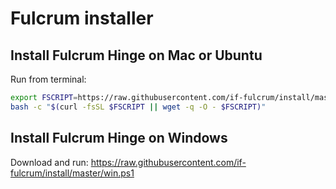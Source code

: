 # Fulcrum installer

## Install Fulcrum Hinge on Mac or Ubuntu
Run from terminal:
```bash
export FSCRIPT=https://raw.githubusercontent.com/if-fulcrum/install/master/unix.sh &&
bash -c "$(curl -fsSL $FSCRIPT || wget -q -O - $FSCRIPT)"
```

## Install Fulcrum Hinge on Windows
Download and run: https://raw.githubusercontent.com/if-fulcrum/install/master/win.ps1
